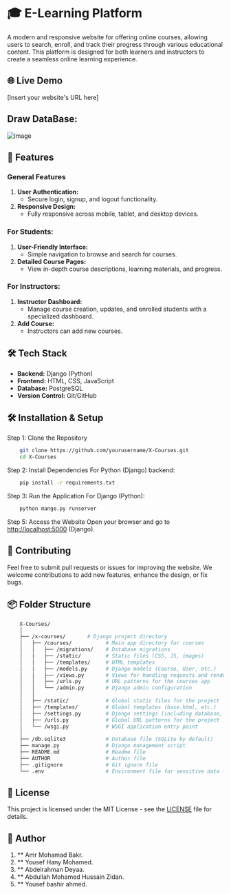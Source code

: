 # 🎓 E-Learning Platform

A modern and responsive website for offering online courses, allowing users to search, enroll, and track their progress through various educational content. This platform is designed for both learners and instructors to create a seamless online learning experience.

## 🌐 Live Demo

[Insert your website's URL here]

## Draw DataBase: 

![image](https://github.com/user-attachments/assets/45568572-cb2a-4a85-99da-723644c26be9)



## 🎯 Features

### **General Features**

1. **User Authentication:**
   - Secure login, signup, and logout functionality.
2. **Responsive Design:**
   - Fully responsive across mobile, tablet, and desktop devices.

### **For Students:**

1. **User-Friendly Interface:**
   - Simple navigation to browse and search for courses.
2. **Detailed Course Pages:**
   - View in-depth course descriptions, learning materials, and progress.

### **For Instructors:**

1. **Instructor Dashboard:**
   - Manage course creation, updates, and enrolled students with a specialized dashboard.
2. **Add Course:**
   - Instructors can add new courses.

## 🛠️ Tech Stack

- **Backend:** Django (Python)
- **Frontend:** HTML, CSS, JavaScript
- **Database:** PostgreSQL
- **Version Control:** Git/GitHub

## 🛠️ Installation & Setup

Step 1: Clone the Repository

```bash
    git clone https://github.com/yourusername/X-Courses.git
    cd X-Courses
```

Step 2: Install Dependencies
    For Python (Django) backend:

```bash
    pip install -r requirements.txt
```

Step 3: Run the Application
    For Django (Python):

```bash
    python mange.py runserver
```

Step 5: Access the Website
    Open your browser and go to <http://localhost:5000> (Django).

## 🤝 Contributing

Feel free to submit pull requests or issues for improving the website. We welcome contributions to add new features, enhance the design, or fix bugs.

## 📦 Folder Structure

```bash
    X-Courses/
    │
    ├── /x-courses/       # Django project directory
    │   ├── /courses/           # Main app directory for courses
    │   │   ├── /migrations/    # Database migrations
    │   │   ├── /static/        # Static files (CSS, JS, images)
    │   │   ├── /templates/     # HTML templates
    │   │   ├── /models.py      # Django models (Course, User, etc.)
    │   │   ├── /views.py       # Views for handling requests and rendering templates
    │   │   ├── /urls.py        # URL patterns for the courses app
    │   │   └── /admin.py       # Django admin configuration
    │   │
    │   ├── /static/            # Global static files for the project
    │   ├── /templates/         # Global templates (base.html, etc.)
    │   ├── /settings.py        # Django settings (including database, installed apps, etc.)
    │   ├── /urls.py            # Global URL patterns for the project
    │   └── /wsgi.py            # WSGI application entry point
    │
    ├── /db.sqlite3             # Database file (SQLite by default)
    ├── manage.py               # Django management script
    ├── README.md               # Readme file
    ├── AUTHOR                  # Author file
    ├── .gitignore              # Git ignore file
    └── .env                    # Environment file for sensitive data (database credentials, etc.)
```

## 📝 License

This project is licensed under the MIT License - see the [LICENSE](LICENSE) file for details.

## 👥 Author

1. ** Amr Mohamad Bakr.
2. ** Yousef Hany Mohamed.
3. ** Abdelrahman Deyaa.
4. ** Abdullah Mohamed Hussain Zidan.
5. ** Yousef bashir ahmed.
